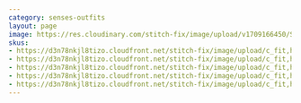 ```yaml
---
category: senses-outfits
layout: page
image: https://res.cloudinary.com/stitch-fix/image/upload/v1709166450/Style_studio/Styleshuffle/2023-09-27_GN_OLOF_G16_06958.jpg
skus:
- https://d3n78nkjl8tizo.cloudfront.net/stitch-fix/image/upload/c_fit,h_720,w_862/v1649119355/onxpclfzjrqabyqmhgnk.jpg
- https://d3n78nkjl8tizo.cloudfront.net/stitch-fix/image/upload/c_fit,h_720,w_862/v1654631390/pyhrtdltbtsjqdkkdkol.jpg
- https://d3n78nkjl8tizo.cloudfront.net/stitch-fix/image/upload/c_fit,h_720,w_862/v1649732749/lqktstec5ztqxvhahqky.jpg
- https://d3n78nkjl8tizo.cloudfront.net/stitch-fix/image/upload/c_fit,h_720,w_862/v1696658168/t87wh3yrmbo8yawpi5ag.jpg
- https://d3n78nkjl8tizo.cloudfront.net/stitch-fix/image/upload/c_fit,h_720,w_862/v1663058150/r4slf2tm1bixt7tyu60s.jpg
---
```


